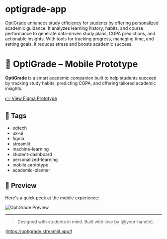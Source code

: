 # optigrade-app
OptiGrade enhances study efficiency for students by offering personalized academic guidance. It analyzes learning history, habits, and course performance to generate data-driven study plans, CGPA predictions, and actionable insights. With tools for tracking progress, managing time, and setting goals, it reduces stress and boosts academic success.
# 📱 OptiGrade – Mobile Prototype

**OptiGrade** is a smart academic companion built to help students succeed by tracking study habits, predicting CGPA, and offering tailored academic insights.

[👉 View Figma Prototype](https://www.figma.com/proto/B2L8DOx0u3xuSWPhKpJpO5/OptiGrade-Mobile-App---EduTech?node-id=810-1023&t=LkykJEw02nadKihK-1&starting-point-node-id=802%3A966&content-scaling=fixed)

## 🔖 Tags
- edtech  
- ux-ui  
- figma  
- streamlit  
- machine-learning  
- student-dashboard  
- personalized-learning  
- mobile-prototype  
- academic-planner  

## 🚀 Preview

Here's a quick peek at the mobile experience:

![OptiGrade Preview](https://your-preview-image-link-here.png)

---

> Designed with students in mind. Built with love by [@your-handle].


(https://optigrade.streamlit.app/)
